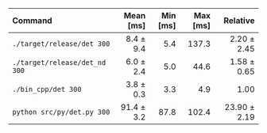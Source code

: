 | Command | Mean [ms] | Min [ms] | Max [ms] | Relative |
|:---|---:|---:|---:|---:|
| `./target/release/det 300` | 8.4 ± 9.4 | 5.4 | 137.3 | 2.20 ± 2.45 |
| `./target/release/det_nd 300` | 6.0 ± 2.4 | 5.0 | 44.6 | 1.58 ± 0.65 |
| `./bin_cpp/det 300` | 3.8 ± 0.3 | 3.3 | 4.9 | 1.00 |
| `python src/py/det.py 300` | 91.4 ± 3.2 | 87.8 | 102.4 | 23.90 ± 2.19 |
